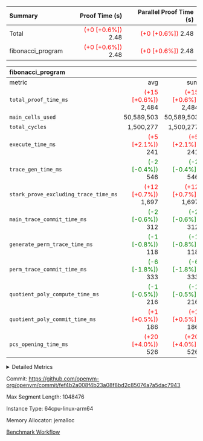 | Summary | Proof Time (s) | Parallel Proof Time (s) |
|:---|---:|---:|
| Total | <span style='color: red'>(+0 [+0.6%])</span> 2.48 | <span style='color: red'>(+0 [+0.6%])</span> 2.48 |
| fibonacci_program | <span style='color: red'>(+0 [+0.6%])</span> 2.48 | <span style='color: red'>(+0 [+0.6%])</span> 2.48 |


| fibonacci_program |||||
|:---|---:|---:|---:|---:|
|metric|avg|sum|max|min|
| `total_proof_time_ms ` | <span style='color: red'>(+15 [+0.6%])</span> 2,484 | <span style='color: red'>(+15 [+0.6%])</span> 2,484 | <span style='color: red'>(+15 [+0.6%])</span> 2,484 | <span style='color: red'>(+15 [+0.6%])</span> 2,484 |
| `main_cells_used     ` |  50,589,503 |  50,589,503 |  50,589,503 |  50,589,503 |
| `total_cycles        ` |  1,500,277 |  1,500,277 |  1,500,277 |  1,500,277 |
| `execute_time_ms     ` | <span style='color: red'>(+5 [+2.1%])</span> 241 | <span style='color: red'>(+5 [+2.1%])</span> 241 | <span style='color: red'>(+5 [+2.1%])</span> 241 | <span style='color: red'>(+5 [+2.1%])</span> 241 |
| `trace_gen_time_ms   ` | <span style='color: green'>(-2 [-0.4%])</span> 546 | <span style='color: green'>(-2 [-0.4%])</span> 546 | <span style='color: green'>(-2 [-0.4%])</span> 546 | <span style='color: green'>(-2 [-0.4%])</span> 546 |
| `stark_prove_excluding_trace_time_ms` | <span style='color: red'>(+12 [+0.7%])</span> 1,697 | <span style='color: red'>(+12 [+0.7%])</span> 1,697 | <span style='color: red'>(+12 [+0.7%])</span> 1,697 | <span style='color: red'>(+12 [+0.7%])</span> 1,697 |
| `main_trace_commit_time_ms` | <span style='color: green'>(-2 [-0.6%])</span> 312 | <span style='color: green'>(-2 [-0.6%])</span> 312 | <span style='color: green'>(-2 [-0.6%])</span> 312 | <span style='color: green'>(-2 [-0.6%])</span> 312 |
| `generate_perm_trace_time_ms` | <span style='color: green'>(-1 [-0.8%])</span> 118 | <span style='color: green'>(-1 [-0.8%])</span> 118 | <span style='color: green'>(-1 [-0.8%])</span> 118 | <span style='color: green'>(-1 [-0.8%])</span> 118 |
| `perm_trace_commit_time_ms` | <span style='color: green'>(-6 [-1.8%])</span> 333 | <span style='color: green'>(-6 [-1.8%])</span> 333 | <span style='color: green'>(-6 [-1.8%])</span> 333 | <span style='color: green'>(-6 [-1.8%])</span> 333 |
| `quotient_poly_compute_time_ms` | <span style='color: green'>(-1 [-0.5%])</span> 216 | <span style='color: green'>(-1 [-0.5%])</span> 216 | <span style='color: green'>(-1 [-0.5%])</span> 216 | <span style='color: green'>(-1 [-0.5%])</span> 216 |
| `quotient_poly_commit_time_ms` | <span style='color: red'>(+1 [+0.5%])</span> 186 | <span style='color: red'>(+1 [+0.5%])</span> 186 | <span style='color: red'>(+1 [+0.5%])</span> 186 | <span style='color: red'>(+1 [+0.5%])</span> 186 |
| `pcs_opening_time_ms ` | <span style='color: red'>(+20 [+4.0%])</span> 526 | <span style='color: red'>(+20 [+4.0%])</span> 526 | <span style='color: red'>(+20 [+4.0%])</span> 526 | <span style='color: red'>(+20 [+4.0%])</span> 526 |



<details>
<summary>Detailed Metrics</summary>

| group | num_segments | keygen_time_ms | commit_exe_time_ms |
| --- | --- | --- | --- |
| fibonacci_program | 1 | 252 | 5 | 

| group | air_name | quotient_deg | interactions | constraints |
| --- | --- | --- | --- | --- |
| fibonacci_program | AccessAdapterAir<16> | 2 | 5 | 12 | 
| fibonacci_program | AccessAdapterAir<2> | 2 | 5 | 12 | 
| fibonacci_program | AccessAdapterAir<32> | 2 | 5 | 12 | 
| fibonacci_program | AccessAdapterAir<4> | 2 | 5 | 12 | 
| fibonacci_program | AccessAdapterAir<8> | 2 | 5 | 12 | 
| fibonacci_program | BitwiseOperationLookupAir<8> | 2 | 2 | 4 | 
| fibonacci_program | MemoryMerkleAir<8> | 2 | 4 | 39 | 
| fibonacci_program | PersistentBoundaryAir<8> | 2 | 3 | 7 | 
| fibonacci_program | PhantomAir | 2 | 3 | 5 | 
| fibonacci_program | Poseidon2PeripheryAir<BabyBearParameters>, 1> | 2 | 1 | 286 | 
| fibonacci_program | ProgramAir | 1 | 1 | 4 | 
| fibonacci_program | RangeTupleCheckerAir<2> | 1 | 1 | 4 | 
| fibonacci_program | Rv32HintStoreAir | 2 | 18 | 28 | 
| fibonacci_program | VariableRangeCheckerAir | 1 | 1 | 4 | 
| fibonacci_program | VmAirWrapper<Rv32BaseAluAdapterAir, BaseAluCoreAir<4, 8> | 2 | 20 | 37 | 
| fibonacci_program | VmAirWrapper<Rv32BaseAluAdapterAir, LessThanCoreAir<4, 8> | 2 | 18 | 40 | 
| fibonacci_program | VmAirWrapper<Rv32BaseAluAdapterAir, ShiftCoreAir<4, 8> | 2 | 24 | 91 | 
| fibonacci_program | VmAirWrapper<Rv32BranchAdapterAir, BranchEqualCoreAir<4> | 2 | 11 | 20 | 
| fibonacci_program | VmAirWrapper<Rv32BranchAdapterAir, BranchLessThanCoreAir<4, 8> | 2 | 13 | 35 | 
| fibonacci_program | VmAirWrapper<Rv32CondRdWriteAdapterAir, Rv32JalLuiCoreAir> | 2 | 10 | 18 | 
| fibonacci_program | VmAirWrapper<Rv32JalrAdapterAir, Rv32JalrCoreAir> | 2 | 16 | 20 | 
| fibonacci_program | VmAirWrapper<Rv32LoadStoreAdapterAir, LoadSignExtendCoreAir<4, 8> | 2 | 18 | 33 | 
| fibonacci_program | VmAirWrapper<Rv32LoadStoreAdapterAir, LoadStoreCoreAir<4> | 2 | 17 | 40 | 
| fibonacci_program | VmAirWrapper<Rv32MultAdapterAir, DivRemCoreAir<4, 8> | 2 | 25 | 84 | 
| fibonacci_program | VmAirWrapper<Rv32MultAdapterAir, MulHCoreAir<4, 8> | 2 | 24 | 31 | 
| fibonacci_program | VmAirWrapper<Rv32MultAdapterAir, MultiplicationCoreAir<4, 8> | 2 | 19 | 19 | 
| fibonacci_program | VmAirWrapper<Rv32RdWriteAdapterAir, Rv32AuipcCoreAir> | 2 | 12 | 14 | 
| fibonacci_program | VmConnectorAir | 2 | 5 | 11 | 

| group | air_name | segment | rows | prep_cols | perm_cols | main_cols | cells |
| --- | --- | --- | --- | --- | --- | --- | --- |
| fibonacci_program | AccessAdapterAir<8> | 0 | 128 |  | 16 | 17 | 4,224 | 
| fibonacci_program | BitwiseOperationLookupAir<8> | 0 | 65,536 | 3 | 8 | 2 | 655,360 | 
| fibonacci_program | MemoryMerkleAir<8> | 0 | 512 |  | 16 | 32 | 24,576 | 
| fibonacci_program | PersistentBoundaryAir<8> | 0 | 128 |  | 12 | 20 | 4,096 | 
| fibonacci_program | PhantomAir | 0 | 1 |  | 12 | 6 | 18 | 
| fibonacci_program | Poseidon2PeripheryAir<BabyBearParameters>, 1> | 0 | 256 |  | 8 | 300 | 78,848 | 
| fibonacci_program | ProgramAir | 0 | 8,192 |  | 8 | 10 | 147,456 | 
| fibonacci_program | RangeTupleCheckerAir<2> | 0 | 524,288 | 2 | 8 | 1 | 4,718,592 | 
| fibonacci_program | Rv32HintStoreAir | 0 | 4 |  | 44 | 32 | 304 | 
| fibonacci_program | VariableRangeCheckerAir | 0 | 262,144 | 2 | 8 | 1 | 2,359,296 | 
| fibonacci_program | VmAirWrapper<Rv32BaseAluAdapterAir, BaseAluCoreAir<4, 8> | 0 | 1,048,576 |  | 52 | 36 | 92,274,688 | 
| fibonacci_program | VmAirWrapper<Rv32BaseAluAdapterAir, LessThanCoreAir<4, 8> | 0 | 524,288 |  | 40 | 37 | 40,370,176 | 
| fibonacci_program | VmAirWrapper<Rv32BranchAdapterAir, BranchEqualCoreAir<4> | 0 | 262,144 |  | 28 | 26 | 14,155,776 | 
| fibonacci_program | VmAirWrapper<Rv32BranchAdapterAir, BranchLessThanCoreAir<4, 8> | 0 | 8 |  | 32 | 32 | 512 | 
| fibonacci_program | VmAirWrapper<Rv32CondRdWriteAdapterAir, Rv32JalLuiCoreAir> | 0 | 131,072 |  | 28 | 18 | 6,029,312 | 
| fibonacci_program | VmAirWrapper<Rv32JalrAdapterAir, Rv32JalrCoreAir> | 0 | 32 |  | 36 | 28 | 2,048 | 
| fibonacci_program | VmAirWrapper<Rv32LoadStoreAdapterAir, LoadStoreCoreAir<4> | 0 | 128 |  | 52 | 41 | 11,904 | 
| fibonacci_program | VmAirWrapper<Rv32RdWriteAdapterAir, Rv32AuipcCoreAir> | 0 | 16 |  | 28 | 20 | 768 | 
| fibonacci_program | VmConnectorAir | 0 | 2 | 1 | 16 | 5 | 42 | 

| group | segment | trace_gen_time_ms | total_proof_time_ms | total_cycles | total_cells | stark_prove_excluding_trace_time_ms | quotient_poly_compute_time_ms | quotient_poly_commit_time_ms | perm_trace_commit_time_ms | pcs_opening_time_ms | main_trace_commit_time_ms | main_cells_used | generate_perm_trace_time_ms | execute_time_ms |
| --- | --- | --- | --- | --- | --- | --- | --- | --- | --- | --- | --- | --- | --- | --- |
| fibonacci_program | 0 | 546 | 2,484 | 1,500,277 | 160,837,996 | 1,697 | 216 | 186 | 333 | 526 | 312 | 50,589,503 | 118 | 241 | 

| group | segment | trace_height_constraint | weighted_sum | threshold |
| --- | --- | --- | --- | --- |
| fibonacci_program | 0 | 0 | 3,932,542 | 2,013,265,921 | 
| fibonacci_program | 0 | 1 | 10,749,400 | 2,013,265,921 | 
| fibonacci_program | 0 | 2 | 1,966,271 | 2,013,265,921 | 
| fibonacci_program | 0 | 3 | 10,749,532 | 2,013,265,921 | 
| fibonacci_program | 0 | 4 | 1,664 | 2,013,265,921 | 
| fibonacci_program | 0 | 5 | 640 | 2,013,265,921 | 
| fibonacci_program | 0 | 6 | 7,209,100 | 2,013,265,921 | 
| fibonacci_program | 0 | 7 |  | 2,013,265,921 | 
| fibonacci_program | 0 | 8 | 35,535,101 | 2,013,265,921 | 

</details>


Commit: https://github.com/openvm-org/openvm/commit/fef4b2a008f4b23a08f8bd2c85076a7a5dac7943

Max Segment Length: 1048476

Instance Type: 64cpu-linux-arm64

Memory Allocator: jemalloc

[Benchmark Workflow](https://github.com/openvm-org/openvm/actions/runs/15058020134)
